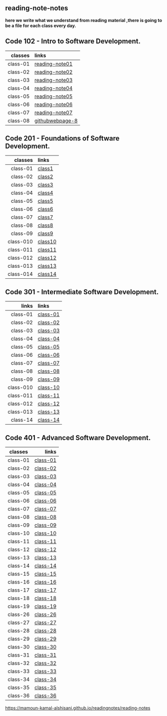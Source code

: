  ## reading-note-notes

**here we write what we understand from reading material ,there is going to be a file for each class every day.**

## Code 102 - Intro to Software Development.

| classes                       |  links|
|------------------------:|:--------------------------------------------------------|
|class-01|[reading-note01](https://mamoun-kamal-alshisani.github.io/read-notes/)|
|class-02|[reading-note02](https://mamoun-kamal-alshisani.github.io/read-notes/read02)|
|class-03|[reading-note03](https://mamoun-kamal-alshisani.github.io/read-notes/readme-03)|
|class-04|[reading-note04](https://mamoun-kamal-alshisani.github.io/read-notes/read04)|
|class-05|[reading-note05](https://mamoun-kamal-alshisani.github.io/read-notes/readme05)|
|class-06|[reading-note06](https://mamoun-kamal-alshisani.github.io/read-notes/reading-note06)|
|class-07|[reading-note07](https://mamoun-kamal-alshisani.github.io/read-notes/reading-note07)|
|class-08|[githubwebpage-8](https://mamoun-kamal-alshisani.github.io/read-notes/githubwebpage)|

## Code 201 - Foundations of Software Development.

| classes               |  links|
|------------------------:|:--------------------------------------------------------|
|class-01|[class1](https://mamoun-kamal-alshisani.github.io/code-201/read01)|
|class-02|[class2](https://mamoun-kamal-alshisani.github.io/code-201/class-02)| 
|class-03|[class3](https://mamoun-kamal-alshisani.github.io/code-201/reading-note-03)|
|class-04|[class4](https://mamoun-kamal-alshisani.github.io/code-201/read-note-04)|
|class-05|[class5](https://mamoun-kamal-alshisani.github.io/code-201/Read:05)|
|class-06|[class6](https://mamoun-kamal-alshisani.github.io/code-201/Read-06)|
|class-07|[class7](https://mamoun-kamal-alshisani.github.io/code-201/readme-07)|
|class-08|[class8](https://mamoun-kamal-alshisani.github.io/code-201/Read-08)|
|class-09|[class9](https://mamoun-kamal-alshisani.github.io/code-201/read-09)|
|class-010|[class10](https://mamoun-kamal-alshisani.github.io/code-201/Read:-10)|
|class-011|[class11](https://mamoun-kamal-alshisani.github.io/code-201/read-11)|
|class-012|[class12](https://mamoun-kamal-alshisani.github.io/code-201/read-12)|
|class-013|[class13](https://mamoun-kamal-alshisani.github.io/code-201/read-13)|
|class-014|[class14](https://mamoun-kamal-alshisani.github.io/code-201/read-14)|

## Code 301 - Intermediate Software Development.

| links                   |  links|
|------------------------:|:--------------------------------------------------------|
|class-01|[class-01](https://mamoun-kamal-alshisani.github.io/reading-note-301/class-01)|
|class-02|[class-02](https://mamoun-kamal-alshisani.github.io/reading-note-301/class-02)|
|class-03|[class-03](https://mamoun-kamal-alshisani.github.io/reading-note-301/class-03)|
|class-04|[class-04](https://mamoun-kamal-alshisani.github.io/reading-note-301/class-04)|
|class-05|[class-05](https://mamoun-kamal-alshisani.github.io/reading-note-301/class-05)|
|class-06|[class-06](https://mamoun-kamal-alshisani.github.io/reading-note-301/class-06)|
|class-07|[class-07](https://mamoun-kamal-alshisani.github.io/reading-note-301/class-07)|
|class-08|[class-08](https://mamoun-kamal-alshisani.github.io/reading-note-301/class-08)|
|class-09|[class-09](https://mamoun-kamal-alshisani.github.io/reading-note-301/class-09)|
|class-010|[class-10](https://mamoun-kamal-alshisani.github.io/reading-note-301/class-10)|
|class-011|[class-11](https://mamoun-kamal-alshisani.github.io/reading-note-301/class-11)|
|class-012|[class-12](https://mamoun-kamal-alshisani.github.io/reading-note-301/class-12)|
|class-013|[class-13](https://mamoun-kamal-alshisani.github.io/reading-note-301/class-13)|
|class-14|[class-14](https://mamoun-kamal-alshisani.github.io/reading-note-301/class-14)|

## Code 401 - Advanced Software Development.

| classes                       |  links|
|------------------------|--------------------------------------------------------:|
|class-01|[class-01](https://mamoun-kamal-alshisani.github.io/401-reading-notes/class-01)|
|class-02|[class-02](https://mamoun-kamal-alshisani.github.io/401-reading-notes/class-02)|
|class-03|[class-03](https://mamoun-kamal-alshisani.github.io/401-reading-notes/class-03)|
|class-04|[class-04](https://mamoun-kamal-alshisani.github.io/401-reading-notes/class-04)|
|class-05|[class-05](https://mamoun-kamal-alshisani.github.io/401-reading-notes/class-05)|
|class-06|[class-06](https://mamoun-kamal-alshisani.github.io/401-reading-notes/class-06)|
|class-07|[class-07](https://mamoun-kamal-alshisani.github.io/401-reading-notes/class-07)|
|class-08|[class-08](https://mamoun-kamal-alshisani.github.io/401-reading-notes/class-08)|
|class-09|[class-09](https://mamoun-kamal-alshisani.github.io/401-reading-notes/class-09)|
|class-10|[class-10](https://mamoun-kamal-alshisani.github.io/401-reading-notes/class-10)|
|class-11|[class-11](https://mamoun-kamal-alshisani.github.io/401-reading-notes/class-11)|
|class-12|[class-12](https://mamoun-kamal-alshisani.github.io/401-reading-notes/class-12)|
|class-13|[class-13](https://mamoun-kamal-alshisani.github.io/401-reading-notes/class-13)|
|class-14|[class-14](https://mamoun-kamal-alshisani.github.io/401-reading-notes/class-14)|
|class-15|[class-15](https://mamoun-kamal-alshisani.github.io/401-reading-notes/class-15)|
|class-16|[class-16](https://mamoun-kamal-alshisani.github.io/401-reading-notes/class-16)|
|class-17|[class-17](https://mamoun-kamal-alshisani.github.io/401-reading-notes/class-17)|
|class-18|[class-18](https://mamoun-kamal-alshisani.github.io/401-reading-notes/class-18)|
|class-19|[class-19](https://mamoun-kamal-alshisani.github.io/401-reading-notes/class-19)|
|class-26|[class-26](https://mamoun-kamal-alshisani.github.io/401-reading-notes/class-26)|
|class-27|[class-27](https://mamoun-kamal-alshisani.github.io/401-reading-notes/class-27)|
|class-28|[class-28](https://mamoun-kamal-alshisani.github.io/401-reading-notes/class-28)|
|class-29|[class-29](https://mamoun-kamal-alshisani.github.io/401-reading-notes/class-29)|
|class-30|[class-30](https://mamoun-kamal-alshisani.github.io/401-reading-notes/class-30)|
|class-31|[class-31](https://mamoun-kamal-alshisani.github.io/401-reading-notes/class-31)|
|class-32|[class-32](https://mamoun-kamal-alshisani.github.io/401-reading-notes/class-32)|
|class-33|[class-33](https://mamoun-kamal-alshisani.github.io/401-reading-notes/class-33)|
|class-34|[class-34](https://mamoun-kamal-alshisani.github.io/401-reading-notes/class-34)|
|class-35|[class-35](https://mamoun-kamal-alshisani.github.io/401-reading-notes/class-35)|
|class-36|[class-36](https://mamoun-kamal-alshisani.github.io/401-reading-notes/class-36)|


https://mamoun-kamal-alshisani.github.io/readingnotes/reading-notes
